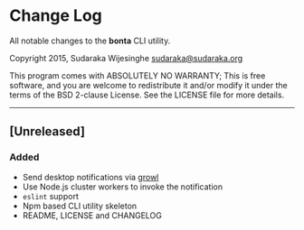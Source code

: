 # Change Log

All notable changes to the **bonta** CLI utility.

Copyright 2015, Sudaraka Wijesinghe <sudaraka@sudaraka.org>

This program comes with ABSOLUTELY NO WARRANTY;
This is free software, and you are welcome to redistribute it and/or modify it
under the terms of the BSD 2-clause License. See the LICENSE file for more
details.

---

## [Unreleased]
### Added
- Send desktop notifications via [growl](https://www.npmjs.com/package/growl)
- Use Node.js cluster workers to invoke the notification
- `eslint` support
- Npm based CLI utility skeleton
- README, LICENSE and CHANGELOG
